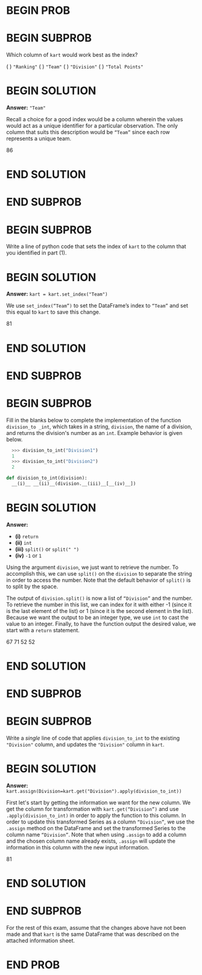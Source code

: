 # BEGIN PROB

# BEGIN SUBPROB

Which column of `kart` would work best as the index?

( ) `"Ranking"`
( ) `"Team"`
( ) `"Division"`
( ) `"Total Points"`


# BEGIN SOLUTION

**Answer:** `"Team"`

Recall a choice for a good index would be a column wherein the values would act as a unique identifier for a particular observation. The only column that suits this description would be `“Team”` since each row represents a unique team.

<average>86</average>

# END SOLUTION

# END SUBPROB

# BEGIN SUBPROB

Write a line of python code that sets the index of `kart` to the column that you identified in part (1).

# BEGIN SOLUTION

**Answer:** `kart = kart.set_index("Team")`

We use `set_index(“Team”)` to set the DataFrame’s index to `“Team”` and set this equal to `kart` to save this change.

<average>81</average>

# END SOLUTION

# END SUBPROB

# BEGIN SUBPROB

Fill in the blanks below to complete the implementation of the function `division_to _int`, which takes in a string, `division`, the name of a division, and returns the division's number as an `int`. Example behavior is given below.

```py
  >>> division_to_int("Division1")
  1
  >>> division_to_int("Division2")
  2
```

```py
def division_to_int(division):
  __(i)__ __(ii)__(division.__(iii)__[__(iv)__])
```

# BEGIN SOLUTION

**Answer:** 

- **\(i\)** `return`
- **\(ii\)** `int`
- **\(iii\)** `split()` or `split(" ")`
- **\(iv\)** `-1` or `1`

Using the argument `division`, we just want to retrieve the number. To accomplish this, we can use `split()` on the `division` to separate the string in order to access the number. Note that the default behavior of `split()` is to split by the space. 

The output of `division.split()` is now a list of `“Division”` and the number. To retrieve the number in this list, we can index for it with either -1 (since it is the last element of the list) or 1 (since it is the second element in the list). Because we want the output to be an integer type, we use `int` to cast the value to an integer. Finally, to have the function output the desired value, we start with a `return` statement. 

<average>67</average>
<average>71</average>
<average>52</average>
<average>52</average>

# END SOLUTION

# END SUBPROB

# BEGIN SUBPROB

Write a *single* line of code that applies `division_to_int` to the existing
`"Division"` column, and updates the `"Division"` column in `kart`.

# BEGIN SOLUTION
**Answer:** `kart.assign(Division=kart.get("Division").apply(division_to_int))`

First let's start by getting the information we want for the new column. We get the column for transformation with `kart.get(“Division”)` and use `.apply(division_to_int)` in order to apply the function to this column. In order to update this transformed Series as a column `“Division”`, we use the `.assign` method on the DataFrame and set the transformed Series to the column name `“Division”`. Note that when using `.assign` to add a column and the chosen column name already exists, `.assign` will update the information in this column with the new input information. 

<average>81</average>

# END SOLUTION

# END SUBPROB

For the rest of this exam, assume that the changes above have not been made and that `kart` is the same DataFrame that was described on the attached information sheet.

# END PROB

